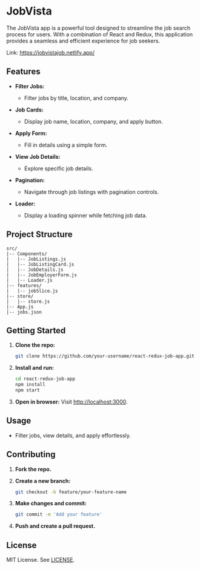 # JobVista

The JobVista app is a powerful tool designed to streamline the job search process for users. With a combination of React and Redux, this application provides a seamless and efficient experience for job seekers.

Link: https://jobvistajob.netlify.app/


## Features

- **Filter Jobs:**
  - Filter jobs by title, location, and company.

- **Job Cards:**
  - Display job name, location, company, and apply button.

- **Apply Form:**
  - Fill in details using a simple form.

- **View Job Details:**
  - Explore specific job details.

- **Pagination:**
  - Navigate through job listings with pagination controls.

- **Loader:**
  - Display a loading spinner while fetching job data.


## Project Structure

```
src/
|-- Components/
|   |-- JobListings.js
|   |-- JobListingCard.js
|   |-- JobDetails.js
|   |-- JobEmployerForm.js
|   |-- Loader.js
|-- features/
|   |-- jobSlice.js
|-- store/
|   |-- store.js
|-- App.js
|-- jobs.json
```

## Getting Started

1. **Clone the repo:**
   ```bash
   git clone https://github.com/your-username/react-redux-job-app.git
   ```

2. **Install and run:**
   ```bash
   cd react-redux-job-app
   npm install
   npm start
   ```

3. **Open in browser:**
   Visit [http://localhost:3000](http://localhost:3000).

## Usage

- Filter jobs, view details, and apply effortlessly.

## Contributing

1. **Fork the repo.**
2. **Create a new branch:**
   ```bash
   git checkout -b feature/your-feature-name
   ```

3. **Make changes and commit:**
   ```bash
   git commit -m 'Add your feature'
   ```

4. **Push and create a pull request.**

## License

MIT License. See [LICENSE](LICENSE).
